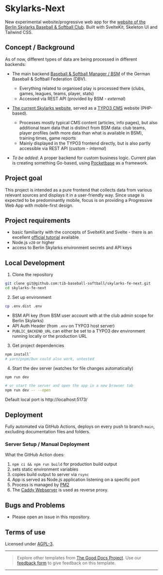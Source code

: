# Skylarks-Next
New experimental website/progressive web app for the [website of the Berlin Skylarks Baseball & Softball Club](https://www.tib-baseball.de/).
Built with SvelteKit, Skeleton UI and Tailwind CSS.

## Concept / Background

As of now, different types of data are being processed in different backends:
* The main backend [Baseball & Softball Manager / BSM](https://bsm.baseball-softball.de/) of the German Baseball & Softball Federation (DBV).
  * Everything related to organised play is processed there (clubs, games, leagues, teams, player, stats)
  * Accessed via REST API (provided by BSM - _external_)
* [The current Skylarks website](https://www.tib-baseball.de/), served as a [TYPO3 CMS](https://typo3.org/) website (PHP-based).
  * Processes mostly typical CMS content (articles, info pages), but also additional team data that is distinct from BSM data: club teams, player profiles (with more data than what is available in BSM), 
  training times, game reports
  * Mainly displayed in the TYPO3 frontend directly, but is also partly accessible via REST API (custom - _internal_)

* _To be added_: A proper backend for custom business logic. Current plan is creating something Go-based, using [Pocketbase](https://pocketbase.io/) as a framework.

## Project goal
This project is intended as a pure frontend that collects data from various relevant sources and displays it in a user-friendly way. 
Since usage is expected to be predominantly mobile, focus is on providing a Progressive Web App with mobile-first design.

## Project requirements
* basic familiarity with the concepts of SvelteKit and Svelte - there is an excellent [official tutorial](https://learn.svelte.dev/tutorial/welcome-to-svelte) available
* Node.js `v20` or higher
* access to Berlin Skylarks environment secrets and API keys

## Local Development

1. Clone the repository

```bash
git clone git@github.com:tib-baseball-softball/skylarks-fe-next.git
cd skylarks-fe-next
```

2. Set up environment

```bash
cp .env.dist .env
```
* BSM API key (from BSM user account with at the club admin scope for Berlin Skylarks)
* API Auth Header (from `.env` on TYPO3 host server)
* `PUBLIC_BACKEND_URL` can either be set to a TYPO3 dev environment running locally or the production URL

3. Get project dependencies

```bash
npm install`
# yarn/pnpm/bun could also work, untested
```

4. Start the dev server (watches for file changes automatically)

```bash
npm run dev

# or start the server and open the app in a new browser tab
npm run dev -- --open
```

Default local port is http://localhost:5173/

## Deployment

Fully automated via GitHub Actions, deploys on every push to branch `main`, excluding documentation files and folders.

### Server Setup / Manual Deployment

What the GitHub Action does:
1. `npm ci && npm run build` for production build output
2. sets static environment variables
3. copies build output to server via `rsync`
4. App is served as Node.js application listening on a specific port
5. Process is managed by [PM2](https://pm2.keymetrics.io/)
6. The [Caddy Webserver](https://caddyserver.com/) is used as reverse proxy.


## Bugs and Problems
* Please open an issue in this repository.

## Terms of use
Licensed under [AGPL-3](LICENSE).

---

> Explore other templates from [The Good Docs Project](https://thegooddocsproject.dev/). Use our [feedback form](https://thegooddocsproject.dev/feedback/?template=Readme) to give feedback on this template.
---

